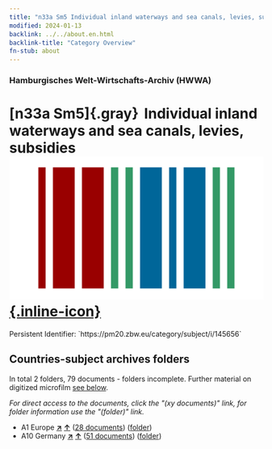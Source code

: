 ```yaml
---
title: "n33a Sm5 Individual inland waterways and sea canals, levies, subsidies"
modified: 2024-01-13
backlink: ../../about.en.html
backlink-title: "Category Overview"
fn-stub: about
---
```


### Hamburgisches Welt-Wirtschafts-Archiv (HWWA)

# [n33a Sm5]{.gray}&#8201; Individual inland waterways and sea canals, levies, subsidies &#160; [![Wikidata](/images/Wikidata-logo.svg "Wikidata"){.inline-icon}](http://www.wikidata.org/entity/Q104711241)

<div class="hint">Persistent Identifier: `https://pm20.zbw.eu/category/subject/i/145656`</div>







## Countries-subject archives folders







In total 2 folders, 79 documents - folders incomplete. Further material on digitized microfilm [see below](#filmsections).

_For direct access to the documents, click the "(xy documents)" link, for folder information use the "(folder)" link._


- A1 Europe [**&nearr;**](../../../geo/i/140892/about.en.html "Europe (all folders)") [**&uarr;**](../../../geo/about.en.html#A1 "Country category system") (<a href="https://pm20.zbw.eu/iiifview/folder/sh/140892,145656" title="about: Europe : Individual inland waterways and sea canals, levies, subsidies" target="_blank">28 documents</a>) ([folder](../../../../folder/sh/1408xx/140892/1456xx/145656/about.en.html))
- A10 Germany [**&nearr;**](../../../geo/i/126128/about.en.html "Germany (all folders)") [**&uarr;**](../../../geo/about.en.html#A10 "Country category system") (<a href="https://pm20.zbw.eu/iiifview/folder/sh/126128,145656" title="about: Germany : Individual inland waterways and sea canals, levies, subsidies" target="_blank">51 documents</a>) ([folder](../../../../folder/sh/1261xx/126128/1456xx/145656/about.en.html))



<a id="filmsections" />













